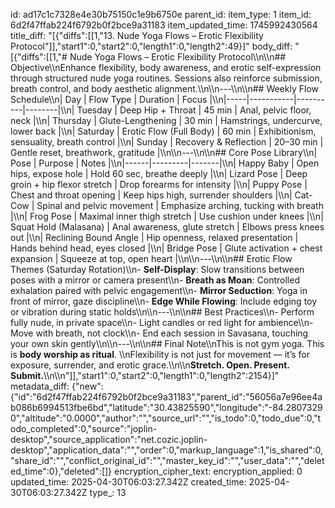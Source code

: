 id: ad17c1c7328e4e30b75150c1e9b6750e
parent_id: 
item_type: 1
item_id: 6d2f47ffab224f6792b0f2bce9a31183
item_updated_time: 1745992430564
title_diff: "[{\"diffs\":[[1,\"13. Nude Yoga Flows – Erotic Flexibility Protocol\"]],\"start1\":0,\"start2\":0,\"length1\":0,\"length2\":49}]"
body_diff: "[{\"diffs\":[[1,\"# Nude Yoga Flows – Erotic Flexibility Protocol\\\n\\\n## Objective\\\nEnhance flexibility, body awareness, and erotic self-expression through structured nude yoga routines. Sessions also reinforce submission, breath control, and body aesthetic alignment.\\\n\\\n---\\\n\\\n## Weekly Flow Schedule\\\n| Day | Flow Type | Duration | Focus |\\\n|-----|-----------|----------|--------|\\\n| Tuesday | Deep Hip + Throat | 45 min | Anal, pelvic floor, neck |\\\n| Thursday | Glute-Lengthening | 30 min | Hamstrings, undercurve, lower back |\\\n| Saturday | Erotic Flow (Full Body) | 60 min | Exhibitionism, sensuality, breath control |\\\n| Sunday | Recovery & Reflection | 20–30 min | Gentle reset, breathwork, gratitude |\\\n\\\n---\\\n\\\n## Core Pose Library\\\n| Pose | Purpose | Notes |\\\n|------|---------|-------|\\\n| Happy Baby | Open hips, expose hole | Hold 60 sec, breathe deeply |\\\n| Lizard Pose | Deep groin + hip flexor stretch | Drop forearms for intensity |\\\n| Puppy Pose | Chest and throat opening | Keep hips high, surrender shoulders |\\\n| Cat-Cow | Spinal and pelvic movement | Emphasize arching, tucking with breath |\\\n| Frog Pose | Maximal inner thigh stretch | Use cushion under knees |\\\n| Squat Hold (Malasana) | Anal awareness, glute stretch | Elbows press knees out |\\\n| Reclining Bound Angle | Hip openness, relaxed presentation | Hands behind head, eyes closed |\\\n| Bridge Pose | Glute activation + chest expansion | Squeeze at top, open heart |\\\n\\\n---\\\n\\\n## Erotic Flow Themes (Saturday Rotation)\\\n- **Self-Display**: Slow transitions between poses with a mirror or camera present\\\n- **Breath as Moan**: Controlled exhalation paired with pelvic engagement\\\n- **Mirror Seduction**: Yoga in front of mirror, gaze discipline\\\n- **Edge While Flowing**: Include edging toy or vibration during static holds\\\n\\\n---\\\n\\\n## Best Practices\\\n- Perform fully nude, in private space\\\n- Light candles or red light for ambience\\\n- Move with breath, not clock\\\n- End each session in Savasana, touching your own skin gently\\\n\\\n---\\\n\\\n## Final Note\\\nThis is not gym yoga. This is **body worship as ritual**.  \\\nFlexibility is not just for movement — it’s for exposure, surrender, and erotic grace.\\\n\\\n**Stretch. Open. Present. Submit.**\\\n\\\n\"]],\"start1\":0,\"start2\":0,\"length1\":0,\"length2\":2154}]"
metadata_diff: {"new":{"id":"6d2f47ffab224f6792b0f2bce9a31183","parent_id":"56056a7e96ee4ab086b6994513fbe6bd","latitude":"30.43825590","longitude":"-84.28073290","altitude":"0.0000","author":"","source_url":"","is_todo":0,"todo_due":0,"todo_completed":0,"source":"joplin-desktop","source_application":"net.cozic.joplin-desktop","application_data":"","order":0,"markup_language":1,"is_shared":0,"share_id":"","conflict_original_id":"","master_key_id":"","user_data":"","deleted_time":0},"deleted":[]}
encryption_cipher_text: 
encryption_applied: 0
updated_time: 2025-04-30T06:03:27.342Z
created_time: 2025-04-30T06:03:27.342Z
type_: 13